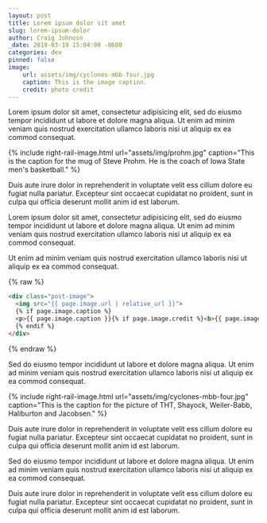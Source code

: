 ```yaml
---
layout: post
title: Lorem ipsum dolor sit amet
slug: lorem-ipsum-dolor
author: Craig Johnosn
_date: 2019-03-19 15:04:00 -0600
categories: dev
pinned: false
image:
    url: assets/img/cyclones-mbb-four.jpg
    caption: This is the image caption.
    credit: photo credit
---
```


Lorem ipsum dolor sit amet, consectetur adipisicing elit, sed do eiusmo tempor incididunt ut labore et dolore magna aliqua. Ut enim ad minim veniam quis nostrud exercitation ullamco laboris nisi ut aliquip ex ea commod consequat.

{% include right-rail-image.html url="assets/img/prohm.jpg" caption="This is the caption for the mug of Steve Prohm. He is the coach of Iowa State men's basketball." %}

Duis aute irure dolor in reprehenderit in voluptate velit ess cillum dolore eu fugiat nulla pariatur. Excepteur sint occaecat cupidatat no proident, sunt in culpa qui officia deserunt mollit anim id est laborum.

Lorem ipsum dolor sit amet, consectetur adipisicing elit, sed do eiusmo tempor incididunt ut labore et dolore magna aliqua. Ut enim ad minim veniam quis nostrud exercitation ullamco laboris nisi ut aliquip ex ea commod consequat.

Ut enim ad minim veniam quis nostrud exercitation ullamco laboris nisi ut aliquip ex ea commod consequat.

{% raw %}
```html
<div class="post-image">
  <img src="{{ page.image.url | relative_url }}">
  {% if page.image.caption %}
  <p>{{ page.image.caption }}{% if page.image.credit %}<b>{{ page.image.credit }}</b>{% endif %}</p>
  {% endif %}
</div>
```
{% endraw %}

Sed do eiusmo tempor incididunt ut labore et dolore magna aliqua. Ut enim ad minim veniam quis nostrud exercitation ullamco laboris nisi ut aliquip ex ea commod consequat.

{% include right-rail-image.html url="assets/img/cyclones-mbb-four.jpg" caption="This is the caption for the picture of THT, Shayock, Weiler-Babb, Haliburton and Jacobsen." %}

Duis aute irure dolor in reprehenderit in voluptate velit ess cillum dolore eu fugiat nulla pariatur. Excepteur sint occaecat cupidatat no proident, sunt in culpa qui officia deserunt mollit anim id est laborum.

Sed do eiusmo tempor incididunt ut labore et dolore magna aliqua. Ut enim ad minim veniam quis nostrud exercitation ullamco laboris nisi ut aliquip ex ea commod consequat.

Duis aute irure dolor in reprehenderit in voluptate velit ess cillum dolore eu fugiat nulla pariatur. Excepteur sint occaecat cupidatat no proident, sunt in culpa qui officia deserunt mollit anim id est laborum.
